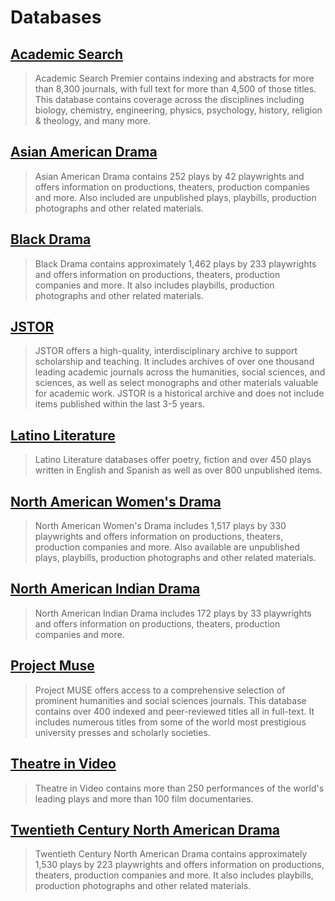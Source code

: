 # Databases

## [Academic Search](http://summit.csuci.edu:2048/login?url=http://search.ebscohost.com/login.aspx?authtype=ip,uid&profile=ehost&defaultdb=aph)

> Academic Search Premier contains indexing and abstracts for more than 8,300 journals, with full text for more than 4,500 of those titles. This database contains coverage across the disciplines including biology, chemistry, engineering, physics, psychology, history, religion & theology, and many more.

## [Asian American Drama](http://summit.csuci.edu:2048/login?url=http://solomon.aadr.alexanderstreet.com)

> Asian American Drama contains 252 plays by 42 playwrights and offers information on productions, theaters, production companies and more. Also included are unpublished plays, playbills, production photographs and other related materials.

## [Black Drama](http://summit.csuci.edu:2048/login?url=http://solomon.bld2.alexanderstreet.com/)

> Black Drama contains approximately 1,462 plays by 233 playwrights and offers information on productions, theaters, production companies and more. It also includes playbills, production photographs and other related materials.

## [JSTOR](http://summit.csuci.edu:2048/login?url=http://www.jstor.org/search)

> JSTOR offers a high-quality, interdisciplinary archive to support scholarship and teaching. It includes archives of over one thousand leading academic journals across the humanities, social sciences, and sciences, as well as select monographs and other materials valuable for academic work. JSTOR is a historical archive and does not include items published within the last 3-5 years.

## [Latino Literature](http://summit.csuci.edu:2048/login?url=http://lit.alexanderstreet.com/lali/)

> Latino Literature databases offer poetry, fiction and over 450 plays written in English and Spanish as well as over 800 unpublished items.

## [North American Women's Drama](http://summit.csuci.edu:2048/login?url=http://solomon.wodr.alexanderstreet.com)

> North American Women's Drama includes 1,517 plays by 330 playwrights and offers information on productions, theaters, production companies and more. Also available are unpublished plays, playbills, production photographs and other related materials.

## [North American Indian Drama](http://summit.csuci.edu:2048/login?url=http://ind2.alexanderstreet.com)

> North American Indian Drama includes 172 plays by 33 playwrights and offers information on productions, theaters, production companies and more.

## [Project Muse](http://summit.csuci.edu:2048/login?url=http://muse.jhu.edu/)

> Project MUSE offers access to a comprehensive selection of prominent humanities and social sciences journals. This database contains over 400 indexed and peer-reviewed titles all in full-text. It includes numerous titles from some of the world most prestigious university presses and scholarly societies.

## [Theatre in Video](http://summit.csuci.edu:2048/login?url=http://ativ.alexanderstreet.com/)

> Theatre in Video contains more than 250 performances of the world's leading plays and more than 100 film documentaries.

## [Twentieth Century North American Drama](http://summit.csuci.edu:2048/login?url=http://nad2.alexanderstreet.com/)

> Twentieth Century North American Drama contains approximately 1,530 plays by 223 playwrights and offers information on productions, theaters, production companies and more. It also includes playbills, production photographs and other related materials.
